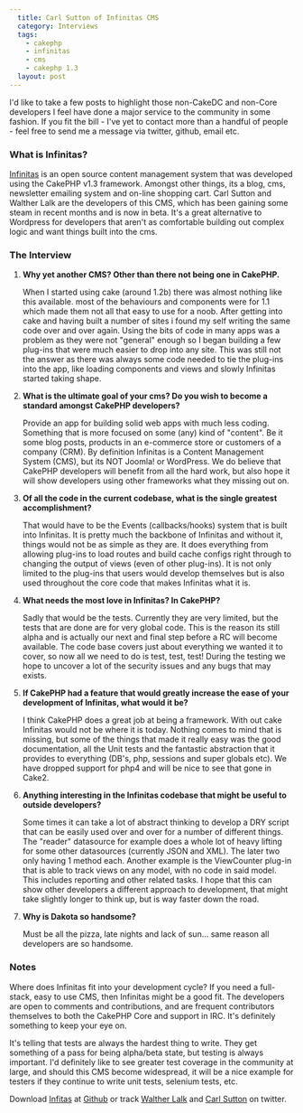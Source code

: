 ```yaml
---
  title: Carl Sutton of Infinitas CMS
  category: Interviews
  tags:
    - cakephp
    - infinitas
    - cms
    - cakephp 1.3
  layout: post
---
```


I'd like to take a few posts to highlight those non-CakeDC and non-Core developers I feel have done a major service to the community in some fashion. If you fit the bill - I've yet to contact more than a handful of people - feel free to send me a message via twitter, github, email etc.

### What is Infinitas?

[Infinitas](https://github.com/infinitas/infinitas) is an open source content management system that was developed using the CakePHP v1.3 framework. Amongst other things, its a blog, cms, newsletter emailing system and on-line shopping cart. Carl Sutton and Walther Lalk are the developers of this CMS, which has been gaining some steam in recent months and is now in beta. It's a great alternative to Wordpress for developers that aren't as comfortable building out complex logic and want things built into the cms.

### The Interview

1. **Why yet another CMS? Other than there not being one in CakePHP.**

    When I started using cake (around 1.2b) there was almost nothing like this available.  most of the behaviours and components were for 1.1 which made them not all that easy to use for a noob. After getting into cake and having built a number of sites i found my self writing the same code over and over again. Using the bits of code in many apps was a problem as they were not "general" enough so I began building a few plug-ins that were much easier to drop into any site. This was still not the answer as there was always some code needed to tie the plug-ins into the app, like loading components and views and slowly Infinitas started taking shape. 

2. **What is the ultimate goal of your cms? Do you wish to become a standard amongst CakePHP developers?**

    Provide an app for building solid web apps with much less coding. Something that is more focused on some (any) kind of "content". Be it some blog posts, products in an e-commerce store or customers of a company (CRM). By definition Infinitas is a Content Management System (CMS), but its NOT Joomla! or WordPress. We do believe that CakePHP developers will benefit from all the hard work, but also hope it will show developers using other frameworks what they missing out on. 

3. **Of all the code in the current codebase, what is the single greatest accomplishment?**

    That would have to be the Events (callbacks/hooks) system that is built into Infinitas. It is pretty much the backbone of Infinitas and without it, things would not be as simple as they are. It does everything from allowing plug-ins to load routes and build cache configs right through to changing the output of views (even of other plug-ins). It is not only limited to the plug-ins that users would develop themselves but is also used throughout the core code that makes Infinitas what it is.

4. **What needs the most love in Infinitas? In CakePHP?**

    Sadly that would be the tests. Currently they are very limited, but the tests that are done are for very global code. This is the reason its still alpha and is actually our next and final step before a RC will become available. The code base covers just about everything we wanted it to cover, so now all we need to do is test, test, test! During the testing we hope to uncover a lot of the security issues and any bugs that may exists.

5. **If CakePHP had a feature that would greatly increase the ease of your development of Infinitas, what would it be?**

    I think CakePHP does a great job at being a framework. With out cake Infinitas would not be where it is today. Nothing comes to mind that is missing, but some of the things that made it really easy was the good documentation, all the Unit tests and the fantastic abstraction that it provides to everything (DB's, php, sessions and super globals etc). We have dropped support for php4 and will be nice to see that gone in Cake2.

6. **Anything interesting in the Infinitas codebase that might be useful to outside developers?**

    Some times it can take a lot of abstract thinking to develop a DRY script that can be easily used over and over for a number of different things. The "reader" datasource for example does a whole lot of heavy lifting for some other datasources (currently JSON and XML). The later two only having 1 method each. Another example is the ViewCounter plug-in that is able to track views on any model, with no code in said model. This includes reporting and other related tasks. I hope that this can show other developers a different approach to development, that might take slightly longer to think up, but is way faster down the road.

7. **Why is Dakota so handsome?**

    Must be all the pizza, late nights and lack of sun... same reason all developers are so handsome.

### Notes

Where does Infinitas fit into your development cycle? If you need a full-stack, easy to use CMS, then Infinitas might be a good fit. The developers are open to comments and contributions, and are frequent contributors themselves to both the CakePHP Core and support in IRC. It's definitely something to keep your eye on.

It's telling that tests are always the hardest thing to write. They get something of a pass for being alpha/beta state, but testing is always important. I'd definitely like to see greater test coverage in the community at large, and should this CMS become widespread, it will be a nice example for testers if they continue to write unit tests, selenium tests, etc.

Download [Infitas](http://www.infinitas-cms.org/) at [Github](https://github.com/infinitas/infinitas) or track [Walther Lalk](http://twitter.com/#!/dakotairene) and [Carl Sutton](http://twitter.com/#!/dogmatic69) on twitter.